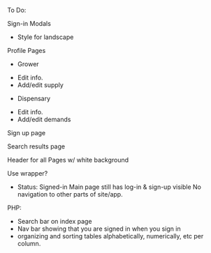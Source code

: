 To Do:

Sign-in Modals
- Style for landscape

Profile Pages

- Grower
 + Edit info.
 + Add/edit supply  

- Dispensary
 + Edit info.
 + Add/edit demands

Sign up page

Search results page

Header for all Pages w/ white background

Use wrapper?

- Status: Signed-in
 Main page still has log-in & sign-up visible
 No navigation to other parts of site/app.

PHP:
* Search bar on index page
* Nav bar showing that you are signed in when you sign in
* organizing and sorting tables alphabetically, numerically, etc per column.
